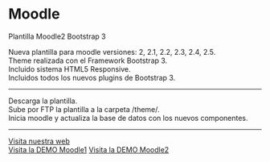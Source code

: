 Moodle
======

Plantilla Moodle2 Bootstrap 3<br>

Nueva plantilla para moodle versiones: 2, 2.1, 2.2, 2.3, 2.4, 2.5.<br>
Theme realizada con el Framework Bootstrap 3.<br>
Incluido sistema HTML5 Responsive.<br>
Incluidos todos los nuevos plugins de Bootstrap 3.<br>


----
Descarga la plantilla.<br>
Sube por FTP la plantilla a la carpeta /theme/.<br>
Inicia moodle y actualiza la base de datos con los nuevos componentes.<br>


----
<a href="http://lmgarrido.es">Visita nuestra web</a><br>
<a href="http://lmg.comeze.com">Visita la DEMO Moodle1</a>
<a href="http://lmgarrido.es/moodle/">Visita la DEMO Moodle2</a>
